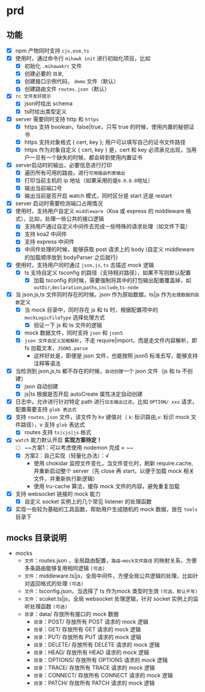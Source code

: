 # prd

## 功能

- [x] npm 产物同时支持 `cjs,esm,ts`
- [x] 使用时，通过命令行 `mihawk init` 进行初始化项目，比如
  - [x] 初始化 `.mihawakrc` 文件
  - [x] 创建必要的 `目录`,
  - [x] 创建接口示例代码， `demo` 文件（默认）
  - [x] 创建路由文件 `routes.json`（默认）
- [x] `rc 文件友好提示`
  - [x] json时给出 schema
  - [x] ts时给出类型定义
- [x] server 需要同时支持 http 和 `https`
  - [x] https 支持 boolean，false|true，只写 true 的时候，使用内置的秘钥证书
  - [x] https 支持对象格式 { cert, key }; 用户可以填写自己的证书文件路径
  - [x] https 作为对象自定义 { cert, key } 是，cert 和 key 必须承兑出现，当用户一旦有一个缺失的时候，都会转到使用内置证书
- [x] server启动时的输出，必要信息进行打印
  - [x] 遍历所有可用的路由，进行`可用路由列表输出`
  - [x] 打印当前主机的 ip 地址（如果采用的是`0.0.0.0`地址）
  - [x] 输出当前端口号
  - [x] 输出当前是否开启 watch 模式，同时区分是 start 还是 restart
- [x] server 启动时需要检测端口占用情况
- [x] 使用时，支持用户自定义 `middleware`（Koa 或 express 的 middleware 格式），比如，处理一些公共的接口逻辑
  - [x] 支持用户通过自定义中间件去完成一些特殊的请求处理（如文件下载）
  - [x] 支持 koa2 中间件
  - [x] 支持 express 中间件
  - [x] 中间件处理的时候，能够获取 post 请求上的 body (自定义 middleware 的加载顺序放到 bodyParser 之后就行)
- [x] 使用时，支持用户同时通过 `json,js,ts` 去描述 mock 逻辑
  - [x] ts 支持自定义 tsconfig 的路径（支持相对路径），如果不写则默认配置
    - [x] 加载 tsconfig 的时候，需要强制将其中的打包输出配置覆盖掉，如 `outDir`,`declaration`,`paths`,`include`,`ts-node`
- [x] 当 json,js,ts 文件同时存在的时候，json 作为原始数据，ts|js 作为`处理数据的函数`定义
  - [x] 当 mock 目录中，同时存在 js 和 ts 时，根据配置项中的 `mockLogicFileType` 选择处理方式
    - [x] 验证一下 js 和 ts 文件的逻辑
  - [x] mock 数据文件，同时支持 `json` 和 `json5`
  - [x] `json 文件自定义加载解析`，不走 require|import，而是走文件内容解析，即 fs 加载文本，`JSON5.parse`
    - 这样好处是，即便是 json 文件，也能按照 json5 标准去写，能够支持注释等语法
- [x] 当检测到 json,js,ts 都不存在的时候，`自动创建`一个 json 文件（js 和 ts 不创建）
  - [x] json 自动创建
  - [x] js|ts 根据是否开启 autoCreate 属性决定自动创建
- [x] 日志中，允许进行针对特定 path 进行`日志输出过滤`，比如 `OPTION/ xxx` 请求，配置需要支持 `glob 表达式`
- [x] 支持 `routes.json` 文件，该文件为 kv 键值对（ `k`: 标识路由,`v`: 标识 mock 文件路径），v 支持 `glob` 表达式
  - [x] routes 支持 `ts|cjs|js` 格式
- [x] `watch` 能力默认开启 **实现方案待定！**
  - [ ] ~~方案1：可以考虑使用 nodemon 完成 × ~~
  - [x] 方案2：自己实现（轻量化办法）：√
    - 使用 chokidar 监控文件变化，当文件变化时，刷新 require.cache, 并重新启动整个 server（先 close 再 start，以便于加载 mock 相关文件，并重新执行新逻辑）
    - 使用 lru-cache 算法，缓存 mock 文件的内容，避免重复加载
- [x] 支持 websocket 链接的 mock 能力
  - [x] 自定义 socket 实例上的几个常见 listener 的处理函数
- [x] 实现一些较为基础的工具函数，帮助用户生成随机的 mock 数据，放在 `tools` 目录下

## mocks 目录说明

- mocks
  - `文件`：routes.json ，全局路由配置，`路由→mock文件路径` 的映射关系，方便多条路由能够复用相同逻辑 `(可选)`
  - `文件`：middleware.ts|js，全局中间件，方便全局公共逻辑的处理，比如针对返回格式的处理 `(可选)`
  - `文件`：tsconfig.json，当选择了 ts 作为mock 类型时生效 `(可选，默认不写)`
  - `文件`：scoket.ts|js，全局 websocket 处理逻辑，针对 socket 实例上的监听处理函数 `(可选)`
  - `目录`：data/ 存放所有接口的 mock 数据
    - `目录`：POST/ 存放所有 POST 请求的 mock 逻辑
    - `目录`：GET/ 存放所有 GET 请求的 mock 逻辑
    - `目录`：PUT/ 存放所有 PUT 请求的 mock 逻辑
    - `目录`：DELETE/ 存放所有 DELETE 请求的 mock 逻辑
    - `目录`：HEAD/ 存放所有 HEAD 请求的 mock 逻辑
    - `目录`：OPTIONS/ 存放所有 OPTIONS 请求的 mock 逻辑
    - `目录`：TRACE/ 存放所有 TRACE 请求的 mock 逻辑
    - `目录`：CONNECT/ 存放所有 CONNECT 请求的 mock 逻辑
    - `目录`：PATCH/ 存放所有 PATCH 请求的 mock 逻辑

